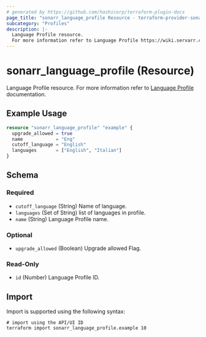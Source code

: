 ```yaml
---
# generated by https://github.com/hashicorp/terraform-plugin-docs
page_title: "sonarr_language_profile Resource - terraform-provider-sonarr"
subcategory: "Profiles"
description: |-
  Language Profile resource.
  For more information refer to Language Profile https://wiki.servarr.com/sonarr/settings#language-profiles documentation.
---
```


# sonarr_language_profile (Resource)

[subcategory:Profiles]: #
Language Profile resource.
For more information refer to [Language Profile](https://wiki.servarr.com/sonarr/settings#language-profiles) documentation.

## Example Usage

```terraform
resource "sonarr_language_profile" "example" {
  upgrade_allowed = true
  name            = "Eng"
  cutoff_language = "English"
  languages       = ["English", "Italian"]
}
```

<!-- schema generated by tfplugindocs -->
## Schema

### Required

- `cutoff_language` (String) Name of language.
- `languages` (Set of String) list of languages in profile.
- `name` (String) Language Profile name.

### Optional

- `upgrade_allowed` (Boolean) Upgrade allowed Flag.

### Read-Only

- `id` (Number) Language Profile ID.

## Import

Import is supported using the following syntax:

```shell
# import using the API/UI ID
terraform import sonarr_language_profile.example 10
```
